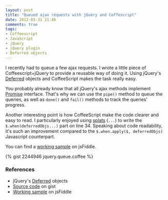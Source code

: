 ```yaml
---
layout: post
title: "Queued ajax requests with jQuery and Coffescript"
date: 2012-03-31 21:46
comments: true
tags:
- Coffeescript
- JavaScript
- jQuery
- jQuery plugin
- Deferred objects
---
```


I recently had to queue a few ajax requests. I wrote a little piece of Coffeescript+jQuery to provide a reusable way of doing it.
Using jQuery's [Deferred](http://api.jquery.com/category/deferred-object/) objects and CoffeeScript makes the task really easy.

<!--more-->

You probably already know that all jQuery's ajax methods implement [Promise](http://api.jquery.com/Types/#Promise) interface. That's why we can use the `pipe()` method to queue the queries, as well as `done()` and `fail()` methods to track the queries' progress.

Another interesting point is how CoffeeScript make the code clearer and easy to read. I particularly enjoyed using [splats](http://jashkenas.github.com/coffee-script/#splats) (`...`) to write the `$.when(deferredObjs...)` part on line 34. Speaking about code readability, it's such an improvement compared to the `$.when.apply($, deferredObjs)` Javascript counterpart.

You can find a [working sample](http://jsfiddle.net/wA6K8/1/) on jsFiddle.

{% gist 2244946 jquery.queue.coffee %}

### References

* jQuery's [Deferred](http://api.jquery.com/category/deferred-object/) objects
* [Source code](https://gist.github.com/2244946) on gist
* [Working sample](http://jsfiddle.net/wA6K8/) on jsFiddle

